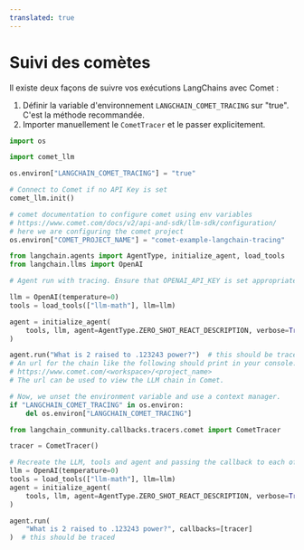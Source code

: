 ```yaml
---
translated: true
---
```


# Suivi des comètes

Il existe deux façons de suivre vos exécutions LangChains avec Comet :

1. Définir la variable d'environnement `LANGCHAIN_COMET_TRACING` sur "true". C'est la méthode recommandée.
2. Importer manuellement le `CometTracer` et le passer explicitement.

```python
import os

import comet_llm

os.environ["LANGCHAIN_COMET_TRACING"] = "true"

# Connect to Comet if no API Key is set
comet_llm.init()

# comet documentation to configure comet using env variables
# https://www.comet.com/docs/v2/api-and-sdk/llm-sdk/configuration/
# here we are configuring the comet project
os.environ["COMET_PROJECT_NAME"] = "comet-example-langchain-tracing"

from langchain.agents import AgentType, initialize_agent, load_tools
from langchain.llms import OpenAI
```

```python
# Agent run with tracing. Ensure that OPENAI_API_KEY is set appropriately to run this example.

llm = OpenAI(temperature=0)
tools = load_tools(["llm-math"], llm=llm)
```

```python
agent = initialize_agent(
    tools, llm, agent=AgentType.ZERO_SHOT_REACT_DESCRIPTION, verbose=True
)

agent.run("What is 2 raised to .123243 power?")  # this should be traced
# An url for the chain like the following should print in your console:
# https://www.comet.com/<workspace>/<project_name>
# The url can be used to view the LLM chain in Comet.
```

```python
# Now, we unset the environment variable and use a context manager.
if "LANGCHAIN_COMET_TRACING" in os.environ:
    del os.environ["LANGCHAIN_COMET_TRACING"]

from langchain_community.callbacks.tracers.comet import CometTracer

tracer = CometTracer()

# Recreate the LLM, tools and agent and passing the callback to each of them
llm = OpenAI(temperature=0)
tools = load_tools(["llm-math"], llm=llm)
agent = initialize_agent(
    tools, llm, agent=AgentType.ZERO_SHOT_REACT_DESCRIPTION, verbose=True
)

agent.run(
    "What is 2 raised to .123243 power?", callbacks=[tracer]
)  # this should be traced
```
